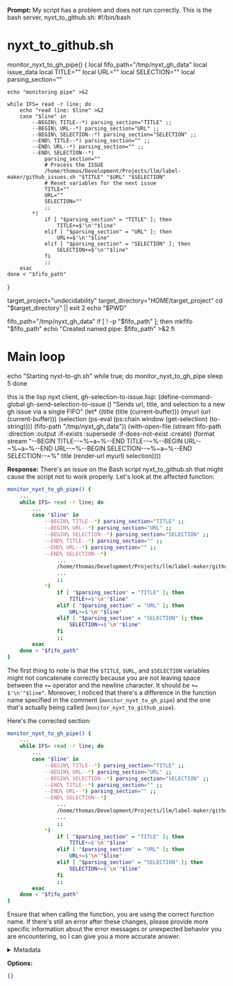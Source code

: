 **Prompt:**
My script has a problem and does not run correctly.  This is the bash server, nyxt_to_github.sh: #!/bin/bash
# nyxt_to_github.sh

monitor_nyxt_to_gh_pipe() {
    local fifo_path="/tmp/nyxt_gh_data"
    local issue_data
    local TITLE=""
    local URL=""
    local SELECTION=""
    local parsing_section=""

    echo "monitoring pipe" >&2

    while IFS= read -r line; do
        echo "read line: $line" >&2
        case "$line" in
            --BEGIN\ TITLE--*) parsing_section="TITLE" ;;
            --BEGIN\ URL--*) parsing_section="URL" ;;
            --BEGIN\ SELECTION--*) parsing_section="SELECTION" ;;
            --END\ TITLE--*) parsing_section="" ;;
            --END\ URL--*) parsing_section="" ;;
            --END\ SELECTION--*)
                parsing_section=""
                # Process the ISSUE
                /home/thomas/Development/Projects/llm/label-maker/github_issues.sh "$TITLE" "$URL" "$SELECTION"
                # Reset variables for the next issue
                TITLE=""
                URL=""
                SELECTION=""
                ;;
            *)
                if [ "$parsing_section" = "TITLE" ]; then
                    TITLE+=$'\n'"$line"
                elif [ "$parsing_section" = "URL" ]; then
                    URL+=$'\n'"$line"
                elif [ "$parsing_section" = "SELECTION" ]; then
                    SELECTION+=$'\n'"$line"
                fi
                ;;
        esac
    done < "$fifo_path"
}

target_project="undecidability"
target_directory="$HOME/$target_project"
cd "$target_directory" || exit 2
echo "$PWD"

fifo_path="/tmp/nyxt_gh_data"
if [ ! -p "$fifo_path" ]; then
    mkfifo "$fifo_path"
    echo "Created named pipe: $fifo_path" >&2
fi

# Main loop
echo "Starting nyxt-to-gh.sh"
while true; do
    monitor_nyxt_to_gh_pipe
    sleep 5
done 

this is the lisp nyxt client, gh-selection-to-issue.lisp: (define-command-global gh-send-selection-to-issue ()
  "Sends url, title, and selection to a new gh issue via a single FIFO"
  (let* ((title (title (current-buffer)))
         (myurl (url (current-buffer)))
         (selection (ps-eval (ps:chain window (get-selection) (to-string))))
         (fifo-path "/tmp/nyxt_gh_data"))
    (with-open-file (stream fifo-path
                            :direction :output
                            :if-exists :supersede
                            :if-does-not-exist :create)
      (format stream "--BEGIN TITLE--~%~a~%--END TITLE--~%--BEGIN URL--~%~a~%--END URL--~%--BEGIN SELECTION--~%~a~%--END SELECTION--~%" title (render-url myurl) selection))))



**Response:**
There's an issue on the Bash script nyxt_to_github.sh that might cause the script not to work properly. Let's look at the affected function:

```bash
monitor_nyxt_to_gh_pipe() {
    ...
    while IFS= read -r line; do
        ...
        case "$line" in
            --BEGIN\ TITLE--*) parsing_section="TITLE" ;;
            --BEGIN\ URL--*) parsing_section="URL" ;;
            --BEGIN\ SELECTION--*) parsing_section="SELECTION" ;;
            --END\ TITLE--*) parsing_section="" ;;
            --END\ URL--*) parsing_section="" ;;
            --END\ SELECTION--*)
                ...
                /home/thomas/Development/Projects/llm/label-maker/github_issues.sh "$TITLE" "$URL" "$SELECTION"
                ...
                ;;
            *)
                if [ "$parsing_section" = "TITLE" ]; then
                    TITLE+=$'\n'"$line"
                elif [ "$parsing_section" = "URL" ]; then
                    URL+=$'\n'"$line"
                elif [ "$parsing_section" = "SELECTION" ]; then
                    SELECTION+=$'\n'"$line"
                fi
                ;;
        esac
    done < "$fifo_path"
}
```

The first thing to note is that the `$TITLE`, `$URL`, and `$SELECTION` variables might not concatenate correctly because you are not leaving space between the `+=` operator and the newline character. It should be `+= $'\n'"$line"`. Moreover, I noticed that there's a difference in the function name specified in the comment (`monitor_nyxt_to_gh_pipe`) and the one that's actually being called (`monitor_nyxt_to_github_pipe`).

Here's the corrected section:

```bash
monitor_nyxt_to_gh_pipe() {
    ...
    while IFS= read -r line; do
        ...
        case "$line" in
            --BEGIN\ TITLE--*) parsing_section="TITLE" ;;
            --BEGIN\ URL--*) parsing_section="URL" ;;
            --BEGIN\ SELECTION--*) parsing_section="SELECTION" ;;
            --END\ TITLE--*) parsing_section="" ;;
            --END\ URL--*) parsing_section="" ;;
            --END\ SELECTION--*)
                ...
                /home/thomas/Development/Projects/llm/label-maker/github_issues.sh "$TITLE" "$URL" "$SELECTION"
                ...
                ;;
            *)
                if [ "$parsing_section" = "TITLE" ]; then
                    TITLE+=$'\n'"$line"
                elif [ "$parsing_section" = "URL" ]; then
                    URL+=$'\n'"$line"
                elif [ "$parsing_section" = "SELECTION" ]; then
                    SELECTION+=$'\n'"$line"
                fi
                ;;
        esac
    done < "$fifo_path"
}
```

Ensure that when calling the function, you are using the correct function name. If there's still an error after these changes, please provide more specific information about the error messages or unexpected behavior you are encountering, so I can give you a more accurate answer.

<details><summary>Metadata</summary>

- Duration: 15774 ms
- Datetime: 2024-01-13T12:20:48.158176
- Model: gpt-4-1106-preview

</details>

**Options:**
```json
{}
```

